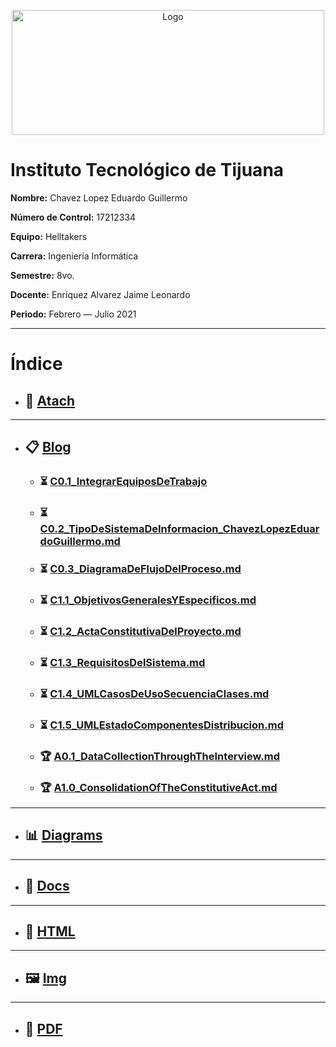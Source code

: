 <p align="center">
    <img alt="Logo" src="https://www.tijuana.tecnm.mx/wp-content/uploads/2014/11/INFORMATICA_HEADING-768x252.png" width=500 height=200>
</p>

# Instituto Tecnológico de Tijuana

**Nombre:** Chavez Lopez Eduardo Guillermo

**Número de Control:** 17212334

**Equipo:** Helltakers

**Carrera:** Ingeniería Informática

**Semestre:** 8vo.

**Docente:** Enriquez Alvarez Jaime Leonardo

**Periodo:** Febrero — Julio 2021

___

# Índice

* ## :paperclip: [Atach](https://github.com/Eduardo17tec/AnalisisAvanzadoDeSoftware/tree/main/Atach "Atach")
---
* ## :clipboard: [Blog](https://github.com/Eduardo17tec/AnalisisAvanzadoDeSoftware/tree/main/Blog "Blog")
    * ### :hourglass_flowing_sand: [C0.1_IntegrarEquiposDeTrabajo](https://github.com/Eduardo17tec/AnalisisAvanzadoDeSoftware/blob/main/Blog/C0.1_IntegrarEquiposdeTrabajo.pdf "C0.1_IntegrarEquiposDeTrabajo")
    
    * ### :hourglass_flowing_sand: [C0.2_TipoDeSistemaDeInformacion_ChavezLopezEduardoGuillermo.md](https://github.com/Eduardo17tec/AnalisisAvanzadoDeSoftware/blob/main/Blog/C0.2_TipoDeSistemaDeInformacion_ChavezLopezEduardoGuillermo.md "C0.2_TipoDeSistemaDeInformacion_ChavezLopezEduardoGuillermo.md")

    * ### :hourglass_flowing_sand: [C0.3_DiagramaDeFlujoDelProceso.md](https://github.com/Eduardo17tec/AnalisisAvanzadoDeSoftware/blob/main/Blog/C0.3_DiagramaDeFlujoDelProceso.md "C0.3_DiagramaDeFlujoDelProceso.md")

    * ### :hourglass_flowing_sand: [C1.1_ObjetivosGeneralesYEspecificos.md](https://github.com/Eduardo17tec/AnalisisAvanzadoDeSoftware/blob/main/Blog/C1.1_ObjetivosGeneralesYEspecificos.md "C1.1_ObjetivosGeneralesYEspecificos.md")

    * ### :hourglass_flowing_sand: [C1.2_ActaConstitutivaDelProyecto.md](https://github.com/Eduardo17tec/AnalisisAvanzadoDeSoftware/blob/main/Blog/C1.2_ActaConstitutivaDelProyecto.md "C1.2_ActaConstitutivaDelProyecto.md")

    * ### :hourglass_flowing_sand: [C1.3_RequisitosDelSistema.md](https://github.com/Eduardo17tec/AnalisisAvanzadoDeSoftware/blob/main/Blog/C1.3_RequisitosDelSistema.md "C1.3_RequisitosDelSistema.md")

    * ### :hourglass_flowing_sand: [C1.4_UMLCasosDeUsoSecuenciaClases.md](https://github.com/Eduardo17tec/AnalisisAvanzadoDeSoftware/blob/main/Blog/C1.4_UMLCasosDeUsoSecuenciaClases.md "C1.4_UMLCasosDeUsoSecuenciaClases.md")

    * ### :hourglass_flowing_sand: [C1.5_UMLEstadoComponentesDistribucion.md](https://github.com/Eduardo17tec/AnalisisAvanzadoDeSoftware/blob/main/Blog/C1.5_UMLEstadoComponentesDistribucion.md "C1.5_UMLEstadoComponentesDistribucion.md")

    * ### :trophy: [A0.1_DataCollectionThroughTheInterview.md](https://github.com/Eduardo17tec/AnalisisAvanzadoDeSoftware/blob/main/Blog/A0.1_DataCollectionThroughTheInterview.md "A0.1_DataCollectionThroughTheInterview.md")

    * ### :trophy: [A1.0_ConsolidationOfTheConstitutiveAct.md](https://github.com/Eduardo17tec/AnalisisAvanzadoDeSoftware/blob/main/Blog/A1.0_ConsolidationOfTheConstitutiveAct.md "A1.0_ConsolidationOfTheConstitutiveAct.md")
    
---
* ## :bar_chart: [Diagrams](https://github.com/Eduardo17tec/AnalisisAvanzadoDeSoftware/tree/main/Diagrams "Diagrams")
---
* ## :open_file_folder: [Docs](https://github.com/Eduardo17tec/AnalisisAvanzadoDeSoftware/tree/main/Docs "Docs")
---
* ## :page_facing_up: [HTML](https://github.com/Eduardo17tec/AnalisisAvanzadoDeSoftware/tree/main/HTML "HTML")
---
* ## :framed_picture: [Img](https://github.com/Eduardo17tec/AnalisisAvanzadoDeSoftware/tree/main/Img "Img")
---
* ##  :notebook_with_decorative_cover: [PDF](https://github.com/Eduardo17tec/AnalisisAvanzadoDeSoftware/tree/main/PDF "PDF")
